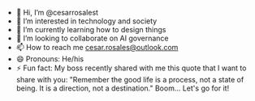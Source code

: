 - 👋 Hi, I’m @cesarrosalest
- 👀 I’m interested in technology and society
- 🌱 I’m currently learning how to design things
- 💞️ I’m looking to collaborate on AI governance
- 📫 How to reach me cesar.rosales@outlook.com
- 😄 Pronouns: He/his
- ⚡ Fun fact: My boss recently shared with me this quote that I want to share with you: "Remember the good life is a process, not a state of being. It is a direction, not a destination." Boom... Let's go for it!

<!---
cesarrosalest/cesarrosalest is a ✨ special ✨ repository because its `README.md` (this file) appears on your GitHub profile.
You can click the Preview link to take a look at your changes.
--->
